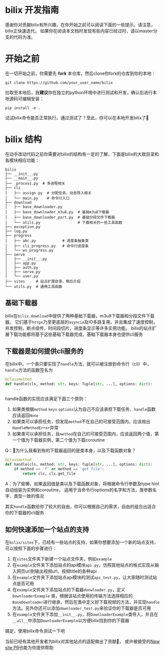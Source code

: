 # bilix 开发指南

感谢你对贡献bilix有所兴趣，在你开始之前可以阅读下面的一些提示。请注意，bilix正快速迭代，
如果你在阅读本文档时发现有些内容已经过时，请以master分支的代码为准。

# 开始之前

在一切开始之前，你需要先 **fork** 本仓库，然后clone你fork的仓库到你的本地：

```shell
git clone https://github.com/your_user_name/bilix
```

拉取至本地后，我**建议**你在独立的python环境中进行测试和开发，确认后进行本地源码可编辑安装：

```shell
pip install -e .
```

试试bilix命令能否正常执行。通过测试了？至此，你可以在本地开发bilix了🍻

# bilix 结构

在动手改动代码之前你需要对bilix的结构有一定的了解，下面是bilix的大致目录和各模块相应功能：

```text
bilix
├── __init__.py
├── __main__.py
├── _process.py  # 多进程相关
├── cli
│   ├── assign.py  # 分配任务，动态导入相关
│   └── main.py    # 命令行入口
├── download
│   ├── base_downloader.py
│   ├── base_downloader_m3u8.py  # 基础m3u8下载器
│   ├── base_downloader_part.py  # 基础分段文件下载器
│   └── utils.py                 # 下载相关的一些工具函数
├── exception.py
├── log.py
├── progress
│   ├── abc.py            # 进度条抽象类
│   ├── cli_progress.py   # 命令行进度条
│   └── ws_progress.py
├── serve
│   ├── __init__.py
│   ├── app.py
│   ├── auth.py
│   ├── serve.py
│   └── user.py
├── sites     # 站点扩展目录，稍后介绍
└── utils.py  # 通用工具函数
```

## 基础下载器

bilix在`bilix.download`中提供了两种基础下载器，m3u8下载器和分段文件下载器。
它们基于`httpx`乃至更底层的`asyncio`及IO多路复用，并且集成了速度控制，并发控制，断点续传，时间段切片，进度条显示等许多实用功能。
bilix的站点扩展下载功能都将基于这些基础下载器完成，基础下载器本身也提供cli服务

## 下载器是如何提供cli服务的

在bilix中，一个类只要实现了`handle`方法，就可以被注册到命令行（cli）中，`handle`方法的函数签名为

```python
@classmethod
def handle(cls, method: str, keys: Tuple[str, ...], options: dict):
    ...
```

handle函数的实现应该满足下面三个原则：

1. 如果类根据`method` `keys` `options`认为自己不应该承担下载任务，`handle`函数应该返回`None`
2. 如果类可以承担任务，但发现`method`不在自己的可接受范围内，应该抛出`HandleMethodError`异常
3. 如果类可以承担任务，且`method`在自己的可接受范围内，应该返回两个值，第一个值为下载器实例，第二个值为下载coroutine

Q：🙋为什么我看到有的下载器返回的是类本身，以及下载函数对象？

```python
@classmethod
def handle(cls, method: str, keys: Tuple[str, ...], options: dict):
    if method == 'f' or method == 'get_file':
        return cls, cls.get_file
```

A：为了偷懒，如果返回值是类以及下载函数对象，将根据命令行参数及type hint自动组装为实例和coroutine，
适用于当命令行options的名字和方法，类参数名字、类型一致的情况

其实`handle`函数给你了较大的自由，你可以根据自己的需求，自由的组合出适合你的下载器的cli服务

## 如何快速添加一个站点的支持

在`bilix/sites`下，已经有一些站点的支持，如果你想要添加一个新的站点支持，可以按照下面的步骤进行：

1. 在`sites`文件夹下新建一个站点文件夹，例如`example`
2. 在`example`文件夹下添加站点的api模块`api.py`，仿照其他站点的格式实现从输入网页url到输出视频url，视频title的各种api
3. 在`example`文件夹下添加站点api模块的测试`api_test.py`，让大家随时测试站点是否可用
4. 在`example`文件夹下添加站点的下载器`donwloader.py`，定义`DownloaderExample`
   类，根据该站点使用的传输方法选择相应的`BaseDownloader`进行继承，然后在类中定义好下载视频的方法，并实现`handle`
   方法。另外你还可以添加`downloader_test.py`来验证你的下载器是否可用
5. 在`example`文件夹下添加`__init__.py`，将`DownloaderExample`类导入，并且在`__all__`中添加`DownloaderExample`以方便bilix找到你的下载器

搞定，使用bilix命令测试一下吧

当前已经有其他开发者为bilix对其他站点的适配做出了贡献🎉，
或许被接受的[New site PR](https://github.com/HFrost0/bilix/pulls?q=is%3Apr+is%3Aclosed+label%3A%22New+site%22)也能为你提供帮助

